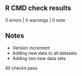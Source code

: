 ## R CMD check results

0 errors | 0 warnings | 0 note

## Notes

* Version increment
* Adding new data to all datasets
* Adding two new data sets

All checks pass
